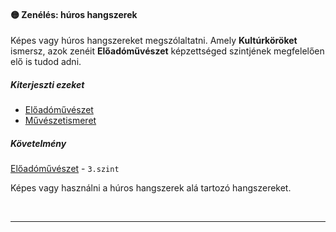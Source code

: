 #### 🟡 Zenélés: húros hangszerek

Képes vagy húros hangszereket megszólaltatni. Amely **Kultúrköröket** ismersz, azok zenéit **Előadóművészet** képzettséged szintjének megfelelően elő is tudod adni.

##### Kiterjeszti ezeket

- [Előadóművészet](../kepzettsegek.muveszeti/eloadomuveszet.md)
- [Művészetismeret](../kepzettsegek.muveszeti/muveszetismeret.md)

##### Követelmény

[Előadóművészet](../kepzettsegek.muveszeti/eloadomuveszet.md) - `3.szint`

Képes vagy használni a húros hangszerek alá tartozó hangszereket.

<br />

---
